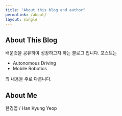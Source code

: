```yaml
---
title: "About this blog and author"
permalink: /about/
layout: single
---
```


## About This Blog

배운것을 공유하여 성장하고자 하는 블로그 입니다.
포스트는

* Autonomous Driving
* Mobile Robotics

의 내용을 주로 다룹니다.

## About Me

한경엽 / Han Kyung Yeop
